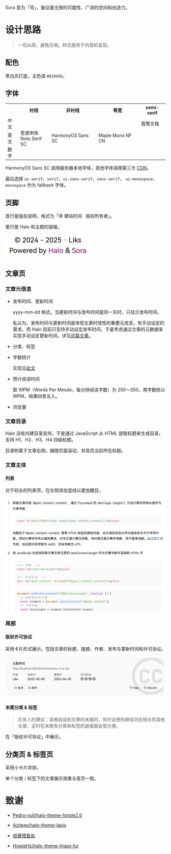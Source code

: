 Sora 意为「穹」，象征着无限的可能性、广阔的空间和创造力。

# 设计思路

> 一切从简，避免花哨。样式服务于内容的呈现。

## 配色

黑白灰打底，主色调 `#82045b`。

## 字体

<table>
  <tr>
    <th></th>
    <th>衬线</th>
    <th>非衬线</th>
    <th>等宽</th>
    <th>semi-serif</th>
  </tr>
  <tr>
    <td>中文</td>
    <td rowspan=3>思源宋体<br />Noto Serif SC</td>
    <td rowspan=3>HarmonyOS Sans SC</td>
    <td rowspan=3>Maple Mono NF CN</td>
    <td>霞鹜文楷</td>
  </tr>
  <tr>
    <td>英文</td>
    <td></td>
  </tr>
  <tr>
    <td>数字</td>
    <td></td>
  </tr>
</table>

HarmonyOS Sans SC 调用服务器本地字体，其他字体调用第三方 [CDN](https://fonts.zeoseven.com/)。

最后选择 `ui-serif`、`serif`，`ui-sans-serif`、`sans-serif`， `ui-monospace`、`monospace` 作为 fallback 字体。

## 页脚

首行是版权说明，格式为「© 建站时间 · 版权所有者」。

尾行是 Halo 和主题的链接。

![](/docs/image2.png)

## 文章页

### 文章元信息

* 发布时间、更新时间

  yyyy-mm-dd 格式。当更新时间与发布时间是同一天时，只显示发布时间。

  私以为，发布时间与更新时间是体现文章时效性的重要元信息，有手动设定的需求。而 Halo 目前只支持手动设定发布时间，于是考虑通过文章的元数据来实现手动设定更新时间，详见[这篇文章](siyuan://blocks/20250331122716-tbpmixl)。
* 分类、标签
* 字数统计

  实现见[此文](https://blog.liks.space/archives/1744278269316)
* 预计阅读时间

  取 WPM（Words Per Minute，每分钟阅读字数）为 250～350，用字数除以 WPM，结果四舍五入。
* 浏览量

### 文章目录

Halo 没有内建目录支持，于是通过 JavaScript 从 HTML 提取标题来生成目录。支持 H1、H2、H3、H4 四级标题。

目录附着于文章右侧，跟随页面滚动，并高亮当前所在标题。

### 文章主体

#### 列表

对于较长的列表项，在左侧添加竖线以更加醒目。

![](/docs/image1.png)

### 尾部

#### 版权许可协议

采用卡片形式展示。包括文章的标题、链接、作者、发布与更新时间和许可协议。

![](/docs/image3.png)

#### 末尾分类 & 标签

> 应友人的建议：读者阅读到文章的末尾时，有时会想到继续浏览相关的其他文章，这时在末尾有分类和标签的链接就会很方便。

在「版权许可协议」中展示。

## 分类页 & 标签页

采用小卡片并排。

单个分类 / 标签下的文章展示效果与首页一致。

# 致谢

- [Pedro-null/halo-theme-hingle2.0](https://github.com/Pedro-null/halo-theme-hingle2.0)

- [Aziteee/halo-theme-lapis](https://github.com/Aziteee/halo-theme-lapis)

- [纸鹿摸鱼处](https://blog.zhilu.cyou/)

- [HowieHz/halo-theme-higan-hz](https://github.com/HowieHz/halo-theme-higan-hz)
